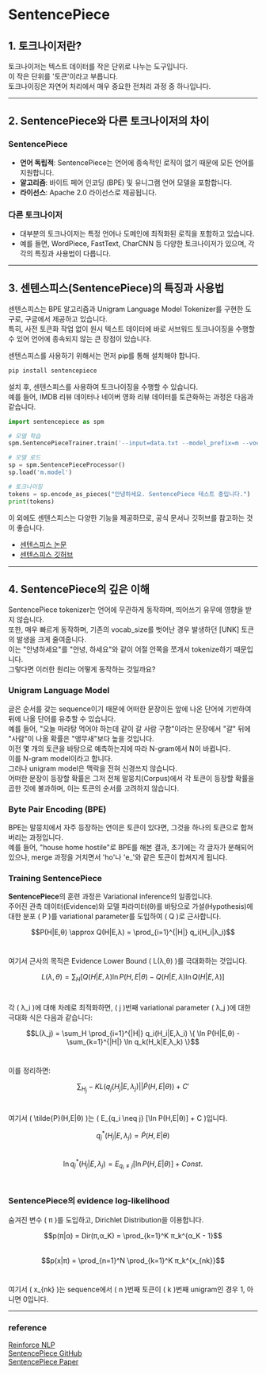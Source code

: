 # SentencePiece

## 1. 토크나이저란?

토크나이저는 텍스트 데이터를 작은 단위로 나누는 도구입니다.<br>
이 작은 단위를 '토큰'이라고 부릅니다.<br>
토크나이징은 자연어 처리에서 매우 중요한 전처리 과정 중 하나입니다.<br>

---

## 2. SentencePiece와 다른 토크나이저의 차이

### SentencePiece

- **언어 독립적**: SentencePiece는 언어에 종속적인 로직이 없기 때문에 모든 언어를 지원합니다.<br>
- **알고리즘**: 바이트 페어 인코딩 (BPE) 및 유니그램 언어 모델을 포함합니다.<br>
- **라이선스**: Apache 2.0 라이선스로 제공됩니다.<br>

### 다른 토크나이저

- 대부분의 토크나이저는 특정 언어나 도메인에 최적화된 로직을 포함하고 있습니다.<br>
- 예를 들면, WordPiece, FastText, CharCNN 등 다양한 토크나이저가 있으며, 각각의 특징과 사용법이 다릅니다.<br>

---

## 3. 센텐스피스(SentencePiece)의 특징과 사용법

센텐스피스는 BPE 알고리즘과 Unigram Language Model Tokenizer를 구현한 도구로, 구글에서 제공하고 있습니다.<br>
특히, 사전 토큰화 작업 없이 원시 텍스트 데이터에 바로 서브워드 토크나이징을 수행할 수 있어 언어에 종속되지 않는 큰 장점이 있습니다.<br>

센텐스피스를 사용하기 위해서는 먼저 pip를 통해 설치해야 합니다.<br>

```python
pip install sentencepiece
```

설치 후, 센텐스피스를 사용하여 토크나이징을 수행할 수 있습니다.<br>
예를 들어, IMDB 리뷰 데이터나 네이버 영화 리뷰 데이터를 토큰화하는 과정은 다음과 같습니다.<br>

```python
import sentencepiece as spm

# 모델 학습
spm.SentencePieceTrainer.train('--input=data.txt --model_prefix=m --vocab_size=2000 --model_type=bpe')

# 모델 로드
sp = spm.SentencePieceProcessor()
sp.load('m.model')

# 토크나이징
tokens = sp.encode_as_pieces("안녕하세요. SentencePiece 테스트 중입니다.")
print(tokens)
```

이 외에도 센텐스피스는 다양한 기능을 제공하므로, 공식 문서나 깃허브를 참고하는 것이 좋습니다.<br>

- [센텐스피스 논문](https://arxiv.org/pdf/1808.06226.pdf)<br>
- [센텐스피스 깃허브](https://github.com/google/sentencepiece)<br>

---

## 4. SentencePiece의 깊은 이해

SentencePiece tokenizer는 언어에 무관하게 동작하며, 띄어쓰기 유무에 영향을 받지 않습니다.<br>
또한, 매우 빠르게 동작하며, 기존의 vocab_size를 벗어난 경우 발생하던 [UNK] 토큰의 발생을 크게 줄여줍니다.<br>
이는 "안녕하세요"를 "안녕, 하세요"와 같이 어절 안쪽을 쪼개서 tokenize하기 때문입니다.<br>
그렇다면 이러한 원리는 어떻게 동작하는 것일까요?<br>

### Unigram Language Model

글은 순서를 갖는 sequence이기 때문에 어떠한 문장이든 앞에 나온 단어에 기반하여 뒤에 나올 단어를 유추할 수 있습니다.<br>
예를 들어, "오늘 마라탕 먹어야 하는데 같이 갈 사람 구함"이라는 문장에서 "갈" 뒤에 "사람"이 나올 확률은 "앵무새"보다 높을 것입니다.<br>
이전 몇 개의 토큰을 바탕으로 예측하는지에 따라 N-gram에서 N이 바뀝니다.<br>
이를 N-gram model이라고 합니다.<br>
그러나 unigram model은 맥락을 전혀 신경쓰지 않습니다.<br>
어떠한 문장이 등장할 확률은 그저 전체 말뭉치(Corpus)에서 각 토큰이 등장할 확률을 곱한 것에 불과하며, 이는 토큰의 순서를 고려하지 않습니다.<br>

### Byte Pair Encoding (BPE)

BPE는 말뭉치에서 자주 등장하는 연이은 토큰이 있다면, 그것을 하나의 토큰으로 합쳐버리는 과정입니다.<br>
예를 들어, "house home hostile"로 BPE를 해본 결과, 초기에는 각 글자가 분해되어 있으나, merge 과정을 거치면서 'ho'나 'e_'와 같은 토큰이 합쳐지게 됩니다.<br>

### Training SentencePiece

**SentencePiece**의 훈련 과정은 Variational inference의 일종입니다.<br>
주어진 관측 데이터(Evidence)와 모델 파라미터(θ)를 바탕으로 가설(Hypothesis)에 대한 분포 \( P \)를 variational parameter를 도입하여 \( Q \)로 근사합니다.<br>

$$P(H|E,θ) \approx Q(H|E,λ) = \prod_{i=1}^{|H|} q_i(H_i|λ_i)$$ <br>

여기서 근사의 목적은 Evidence Lower Bound \( L(λ,θ) \)를 극대화하는 것입니다.<br>

$$L(λ,θ) = \sum_H [Q(H|E,λ) \ln P(H,E|θ) - Q(H|E,λ) \ln Q(H|E,λ)]$$<br>

각 \( λ_i \)에 대해 차례로 최적화하면, \( j \)번째 variational parameter \( λ_j \)에 대한 극대화 식은 다음과 같습니다:<br>

$$L(λ_j) = \sum_H \prod_{i=1}^{|H|} q_i(H_i|E,λ_i) \{ \ln P(H|E,θ) - \sum_{k=1}^{|H|} \ln q_k(H_k|E,λ_k) \}$$<br>

이를 정리하면:<br>

$$\sum_{H_j} -KL(q_j(H_j|E,λ_j) || \tilde{P}(H,E|θ)) + C'$$<br>

여기서 \( \tilde{P}(H,E|θ) \)는 \( E_{q_i \neq j} [\ln P(H,E|θ)] + C \)입니다.<br>

$$q_j^*(H_j|E,λ_j) = \tilde{P}(H,E|θ)$$<br>
$$\ln q_j^*(H_j|E,λ_j) = E_{q_i \neq j} [\ln P(H,E|θ)] + Const.$$<br>

### SentencePiece의 evidence log-likelihood

숨겨진 변수 \( π \)를 도입하고, Dirichlet Distribution을 이용합니다.<br>

$$p(π|α) = Dir(π,α_K) = \prod_{k=1}^K π_k^{α_K - 1}$$<br>
$$p(x|π) = \prod_{n=1}^N \prod_{k=1}^K π_k^{x_{nk}}$$<br>

여기서 \( x_{nk} \)는 sequence에서 \( n \)번째 토큰이 \( k \)번째 unigram인 경우 1, 아니면 0입니다.<br>

---

### reference
[Reinforce NLP](https://paul-hyun.github.io/vocab-with-sentencepiece/)<br>
[SentencePiece GitHub](https://github.com/google/sentencepiece)<br>
[SentencePiece Paper](https://arxiv.org/pdf/1808.06226.pdf)<br>
